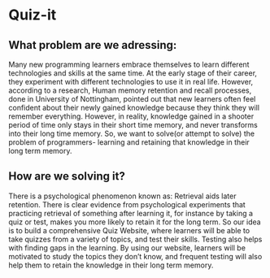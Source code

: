 # Quiz-it

## What problem are we adressing: 
Many new programming learners embrace themselves to learn different technologies and skills at the same time. At the early stage of their career, they experiment with different technologies to use it in real life. However, according to a research, Human memory retention and recall processes, done in University of Nottingham, pointed out that new learners often feel confident about their newly gained knowledge because they think they will remember everything. However, in reality, knowledge gained in a shooter period of time only stays in their short time memory, and never transforms into their long time memory. So, we want to solve(or attempt to solve) the problem of programmers- learning and retaining that knowledge in their long term memory. 

## How are we solving it? 
There is a psychological phenomenon known as: Retrieval aids later retention. There is clear evidence from psychological experiments that practicing retrieval of something after learning it, for instance by taking a quiz or test, makes you more likely to retain it for the long term. So our idea is to build a comprehensive Quiz Website, where learners will be able to take quizzes from a variety of topics, and test their skills. Testing also helps with finding gaps in the learning. By using our website, learners will be motivated to study the topics they don’t know, and frequent testing will also help them to retain the knowledge in their long term memory.


